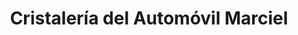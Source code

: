 ---
title: "Cristalería del Automóvil Marciel"
url: /medina-del-campo/cristaleria-del-automovil-marciel/
shop: Autowerkstatt
---
